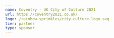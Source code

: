 ```yaml
---
name: Coventry - UK City of Culture 2021
url: https://coventry2021.co.uk/
logo: /raimbow-sprimkles/city-culture-logo.svg
tier: partner
type: sponsor
---
```

